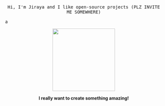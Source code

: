<p align="center">
  <samp>
    Hi, I'm Jiraya and I like open-source projects (PLZ INVITE ME SOMEWHERE)
  </samp>
</p>a

<p align="center">
  <img src="https://github.com/user-attachments/assets/fad21dd7-01c1-49cf-92d8-947e31f3994b" width="200">
</p>

<p align="center">
  <b>I really want to create something amazing!</b>
</p>

